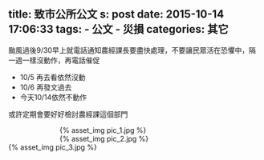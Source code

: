 title: 致市公所公文
s: post
date: 2015-10-14 17:06:33
tags:
    - 公文
    - 災損
categories: 其它
---

颱風過後9/30早上就電話通知農經課長要盡快處理，不要讓民眾活在恐懼中，隔一週一樣沒動作，再電話催促

* 10/5 再去看依然沒動
* 10/6 再發文過去
* 今天10/14依然不動作

或許定期會要好好檢討農經課這個部門

<div class="img-row" style="max-width:300px; margin:auto;">{% asset_img pic_1.jpg %}</div>
<!-- more -->

<div class="img-row" style="max-width:300px; margin:auto;">{% asset_img pic_2.jpg %}</div>
<div class="img-row">{% asset_img pic_3.jpg %}</div>
